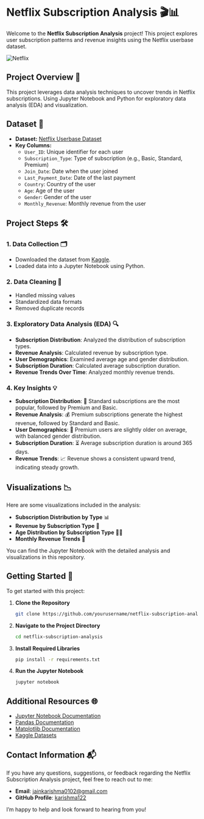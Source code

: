 # Netflix Subscription Analysis 🎬📊

Welcome to the **Netflix Subscription Analysis** project! This project explores user subscription patterns and revenue insights using the Netflix userbase dataset. 

![Netflix](https://www.netflix.com/favicon.ico)

## Project Overview 🌟

This project leverages data analysis techniques to uncover trends in Netflix subscriptions. Using Jupyter Notebook and Python for exploratory data analysis (EDA) and visualization.

## Dataset 📁

- **Dataset:** [Netflix Userbase Dataset](https://www.kaggle.com/datasets/arnavsmayan/netflix-userbase-dataset)
- **Key Columns:**
  - `User_ID`: Unique identifier for each user
  - `Subscription_Type`: Type of subscription (e.g., Basic, Standard, Premium)
  - `Join_Date`: Date when the user joined
  - `Last_Payment_Date`: Date of the last payment
  - `Country`: Country of the user
  - `Age`: Age of the user
  - `Gender`: Gender of the user
  - `Monthly_Revenue`: Monthly revenue from the user

## Project Steps 🛠️

### 1. Data Collection 🗂️
- Downloaded the dataset from [Kaggle](https://www.kaggle.com/datasets/arnavsmayan/netflix-userbase-dataset).
- Loaded data into a Jupyter Notebook using Python.

### 2. Data Cleaning 🧹
- Handled missing values
- Standardized data formats
- Removed duplicate records

### 3. Exploratory Data Analysis (EDA) 🔍
- **Subscription Distribution**: Analyzed the distribution of subscription types.
- **Revenue Analysis**: Calculated revenue by subscription type.
- **User Demographics**: Examined average age and gender distribution.
- **Subscription Duration**: Calculated average subscription duration.
- **Revenue Trends Over Time**: Analyzed monthly revenue trends.

### 4. Key Insights 💡
- **Subscription Distribution**: 🎯 Standard subscriptions are the most popular, followed by Premium and Basic.
- **Revenue Analysis**: 💰 Premium subscriptions generate the highest revenue, followed by Standard and Basic.
- **User Demographics**: 👥 Premium users are slightly older on average, with balanced gender distribution.
- **Subscription Duration**: ⏳ Average subscription duration is around 365 days.
- **Revenue Trends**: 📈 Revenue shows a consistent upward trend, indicating steady growth.

## Visualizations 📉

Here are some visualizations included in the analysis:

- **Subscription Distribution by Type** 📊
- **Revenue by Subscription Type** 💸
- **Age Distribution by Subscription Type** 👶👴
- **Monthly Revenue Trends** 📅

You can find the Jupyter Notebook with the detailed analysis and visualizations in this repository.

## Getting Started 🚀

To get started with this project:

1. **Clone the Repository**
   ```bash
   git clone https://github.com/yourusername/netflix-subscription-analysis.git

2. **Navigate to the Project Directory**
    ```bash
    cd netflix-subscription-analysis
3. **Install Required Libraries**
    ```bash
    pip install -r requirements.txt
4. **Run the Jupyter Notebook**
    ```bash
    jupyter notebook
## Additional Resources 🌐

- [Jupyter Notebook Documentation](https://jupyter.org/documentation)
- [Pandas Documentation](https://pandas.pydata.org/docs/)
- [Matplotlib Documentation](https://matplotlib.org/stable/contents.html)
- [Kaggle Datasets](https://www.kaggle.com/datasets)
## Contact Information 📬

If you have any questions, suggestions, or feedback regarding the Netflix Subscription Analysis project, feel free to reach out to me:

- **Email**: [jainkarishma0102@gmail.com](mailto:jainkarishma0102@gmail.com)
- **GitHub Profile**: [karishma122](https://github.com/karishma122)

I’m happy to help and look forward to hearing from you!

  
